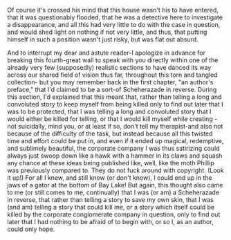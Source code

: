Of course it's crossed his mind that this house wasn't his to have entered, that it was questionably flooded, that he was a detective here to investigate a disappearance, and all this had very little to do with the case in question, and would shed light on nothing if not very little, and thus, that putting himself in such a position wasn't just risky, but was flat out absurd.

And to interrupt my dear and astute reader-I apologize in advance for breaking this fourth-great wall to speak with you directly within one of the already very few (supposedly) realistic sections to have danced its way across our shared field of vision thus far, throughout this torn and tangled collection- but you may remember back in the first chapter, "an author's preface," that I'd claimed to be a sort-of Scheherazade in reverse. During this section, I'd explained that this meant that, rather than telling a long and convoluted story to keep myself from being killed only to find out later that I was to be protected, that I was telling a long and convoluted story that I would either be killed for telling, or that I would kill myself while creating -not suicidally, mind you, or at least if so, don't tell my therapist-and also not because of the difficulty of the task, but instead because all this twisted time and effort could be put in, and even if it ended up magical, redemptive, and sublimely beautiful, the corporate company I was thus satirizing could always just swoop down like a hawk with a hammer in its claws and squash any chance at these ideas being published like, well, like the moth Phillip was previously compared to. They do not fuck around with copyright. (Look it up!) For all I knew, and still know (or don't know), I could end up in the jaws of a gator at the bottom of Bay Lake! But again, this thought also came to me (or still comes to me, continually) that I was (or am) a Scheherazade in reverse, that rather than telling a story to save my own skin, that I was (and am) telling a story that could kill me, or a story which itself could be killed by the corporate conglomerate company in question, only to find out later that I had nothing to be afraid of to begin with, or so I, as an author, could only hope.